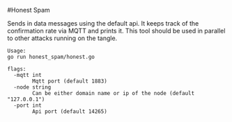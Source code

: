 #Honest Spam

Sends in data messages using the default api. It keeps track of the confirmation rate via MQTT and prints it. This tool should be used in parallel to other attacks running on the tangle.

```
Usage:
go run honest_spam/honest.go

flags:
  -mqtt int
        Mqtt port (default 1883)
  -node string
        Can be either domain name or ip of the node (default "127.0.0.1")
  -port int
        Api port (default 14265)
```